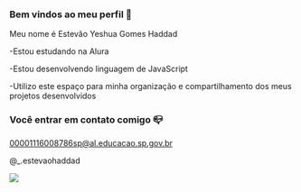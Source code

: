 ### Bem vindos ao meu perfil 💙

Meu nome é Estevão Yeshua Gomes Haddad

-Estou estudando na Alura

-Estou desenvolvendo linguagem de JavaScript

-Utilizo este espaço para minha organização e compartilhamento dos meus projetos desenvolvidos

### Você entrar em contato comigo 📪

00001116008786sp@al.educacao.sp.gov.br

@_.estevaohaddad

![](https://media.tenor.com/CB6IoMlLyUUAAAAM/i-belong-to-jesus-kaka.gif)
